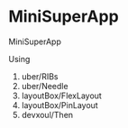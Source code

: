 # MiniSuperApp
MiniSuperApp

Using
1. uber/RIBs
2. uber/Needle
3. layoutBox/FlexLayout
4. layoutBox/PinLayout
5. devxoul/Then